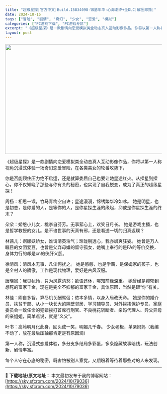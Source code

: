 ```yaml
---
title: "超级星探|官方中文|Build.15834098-锦瑟年华-心海潮汐+全DLC|解压即撸|"
date: 2024-10-15
tags: ["冒险", "剧情", "奇幻", "少女", "恋爱", "模拟"]
categories: ["PC游戏下载", "PC游戏专区"]
excerpt: "《超级星探》是一款剧情向恋爱模拟类全动态真人互动影像作品，你将以第一人称视角沉浸式体验一场奇幻恋爱冒险，在各类美女的轮番攻势下， 你是否能顶住压力绝不启运，还是就算委屈自己也要让她星途红火。从探星到探心，你不仅知晓了那些与你有关的秘密，也实现了自我蜕变，成为了真正的超级星探！ 周扬：相思一误，竹马青&hellip;"
layout: post
---
```


<img class="aligncenter size-full wp-image-79013" src="https://sky.sfcrom.com/wp-content/uploads/2024/10/2024101509215667.webp" alt="" width="616" height="353" />

《超级星探》是一款剧情向恋爱模拟类全动态真人互动影像作品，你将以第一人称视角沉浸式体验一场奇幻恋爱冒险，在各类美女的轮番攻势下，

你是否能顶住压力绝不启运，还是就算委屈自己也要让她星途红火。从探星到探心，你不仅知晓了那些与你有关的秘密，也实现了自我蜕变，成为了真正的超级星探！

周扬：相思一误，竹马青梅空自许；星途漫漫，锦绣繁华冷如冰。
她是明星，也是初恋，是你爱的人，是等你的人，是你星探生涯的缘起，抑或是你星探生涯的终末？

朵朵：娇憨小儿女，桃李自芬芳。无事萦心上，欢笑日月长。
她是游戏主播，也是哲学教授的女儿。是不谙世事的天真有邪，还是看透一切的归真返璞？

林茜儿：婀娜妖娇女，谁谓清英浩气；玲珑剔透心，我亦飒爽狂姿。
她曾是万人瞩目的女团爱豆，也曾是父弃母嫌的留守孤女，她嘴上奉行的是FA的等价交换，身体力行的却是cn的侠肝义胆。

徐清风：清风本无事，凡尘何扰之。
她是憨憨，也是学霸，是保姆家的孩子，也是全村人的骄傲，工作是现代物理，爱好是古风汉服。

唐晓岚：我见犹怜，只为风露清愁；欲语还休，哪知前缘深重。
她曾经是抑郁到想死的富家千金，现在是完全不抑郁的富家千金，具体原因，当然是跟“你”有关。

林佳：卿自多智，算尽机关酬鸳侣；侬本多情，以身入局改天命。
她是你的婚介员、扶贫干部、从小一块长大的隔壁邻居、学习辅导员、对外挨揍保护专员、家庭委员会一致任命的犯错挨打首席行刑官、不良桃花斩断者、亲妈代理人、异父异母的亲姐姐，简单点说，就是“义父”。

叶书：高岭明月化此身，回头成一笑，明媚几千春。
少女老板，单亲妈妈（我编不动了，放在最后压轴那肯定是有原因滴）

第一人称，沉浸式恋爱体验，多分支多结局多彩蛋，多条隐藏故事暗线，玩法创新、剧情丰富。

每个人守在心底的秘密，既害怕被别人察觉，又期盼着等待着那些对的人来发现。

---
📖 **下载地址/原文地址：** 本文最初发布于我的博客网站：[https://sky.sfcrom.com/2024/10/79036](https://sky.sfcrom.com/2024/10/79036)
